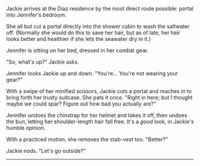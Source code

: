 Jackie arrives at the Diaz residence by the most direct route possible: portal into
Jennifer's bedroom.

She all but cut a portal directly into the shower cabin to wash the saltwater off.
(Normally she would do this to save her hair, but as of late, her hair looks better
and healthier if she lets the seawater dry in it.)

Jennifer is sitting on her bed, dressed in her combat gear.

"So, what's up?" Jackie asks.

Jennifer looks Jackie up and down. "You're... You're not wearing your gear?"

With a swipe of her minified scissors, Jackie cuts a portal and reaches in
to bring forth her trusty suitcase. She pats it once. "Right in here; but I
thought maybe we could spar? Figure out how bad you actually are?"

Jennifer undoes the chinstrap for her helmet and takes it off, then undoes the
bun, letting her shoulder-length hair fall free. It's a _good_ look, in Jackie's
humble opinion.

With a practiced motion, she removes the stab-vest too. "Better?"

Jackie nods. "Let's go outside?"

----


